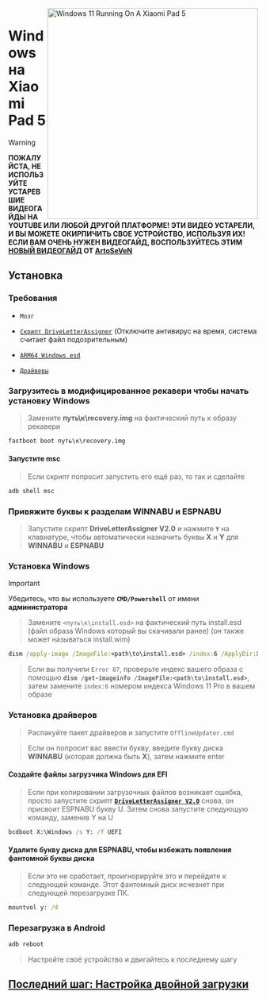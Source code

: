 <img align="right" src="https://raw.githubusercontent.com/erdilS/Port-Windows-11-Xiaomi-Pad-5/main/nabu.png" width="425" alt="Windows 11 Running On A Xiaomi Pad 5">

# Windows на Xiaomi Pad 5
>[!WARNING]
> **ПОЖАЛУЙСТА, НЕ ИСПОЛЬЗУЙТЕ УСТАРЕВШИЕ ВИДЕОГАЙДЫ НА YOUTUBE ИЛИ ЛЮБОЙ ДРУГОЙ ПЛАТФОРМЕ! ЭТИ ВИДЕО УСТАРЕЛИ, И ВЫ МОЖЕТЕ ОКИРПИЧИТЬ СВОЕ УСТРОЙСТВО, ИСПОЛЬЗУЯ ИХ! ЕСЛИ ВАМ ОЧЕНЬ НУЖЕН ВИДЕОГАЙД, ВОСПОЛЬЗУЙТЕСЬ ЭТИМ [НОВЫЙ ВИДЕОГАЙД](https://youtu.be/BbgTbTGbXYg) ОТ [ArtoSeVeN](https://www.youtube.com/channel/UCYjwfxlYlJ7Nnzv01oszQvA)**

## Установка

### Требования 
- `Мозг`

- [```Скрипт DriveLetterAssigner```](https://github.com/Misha803/My-Scripts/releases/tag/DriveLetterAssigner) (Отключите антивирус на время, система считает файл подозрительным)

- [```ARM64 Windows esd```](https://arkt-7.github.io/woawin/)

- [```Драйверы```](https://github.com/erdilS/Port-Windows-11-Xiaomi-Pad-5/releases/tag/Drivers)
  
### Загрузитесь в модифицированное рекавери чтобы начать установку Windows
> Замените **путь\к\recovery.img** на фактический путь к образу рекавери
```cmd
fastboot boot путь\к\recovery.img
```

#### Запустите msc
> Если скрипт попросит запустить его ещё раз, то так и сделайте
```cmd
adb shell msc
```
### Привяжите буквы к разделам WINNABU и ESPNABU 
> Запустите скрипт **DriveLetterAssigner V2.0** и нажмите **`Y`** на клавиатуре, чтобы автоматически назначить буквы **X** и **Y** для **WINNABU** и **ESPNABU**


### Установка Windows
> [!Important]
> Убедитесь, что вы используете **`CMD/Powershell`** от имени **администратора**

> Замените `<путь\к\install.esd>` на фактический путь install.esd (файл образа Windows который вы скачивали ранее) (он также может называться install.wim)

```cmd
dism /apply-image /ImageFile:<path\to\install.esd> /index:6 /ApplyDir:X:\
```

> Если вы получили `Error 87`, проверьте индекс вашего образа с помощью **`dism /get-imageinfo /ImageFile:<path\to\install.esd>`**, затем замените `index:6` номером индекса Windows 11 Pro в вашем образе

### Установка драйверов
> Распакуйте пакет драйверов и запустите `OfflineUpdater.cmd` 

> Если он попросит вас ввести букву, введите букву диска **WINNABU** (которая должна быть **X**), затем нажмите enter

#### Создайте файлы загрузчика Windows для EFI
> Если при копировании загрузочных файлов возникает ошибка, просто запустите скрипт [**```DriveLetterAssigner V2.0```**](https://github.com/Misha803/My-Scripts/releases/tag/DriveLetterAssigner) снова, он присвоит ESPNABU букву U. Затем снова запустите следующую команду, заменив Y на U
```cmd
bcdboot X:\Windows /s Y: /f UEFI
```

#### Удалите букву диска для ESPNABU, чтобы избежать появления фантомной буквы диска
> Если это не сработает, проигнорируйте это и перейдите к следующей команде. Этот фантомный диск исчезнет при следующей перезагрузке ПК.
```cmd
mountvol y: /d
```

### Перезагрузка в Android
```cmd
adb reboot
```

> Настройте своё устройство и двигайтесь к последнему шагу

## [Последний шаг: Настройка двойной загрузки](dualboot-ru.md)

